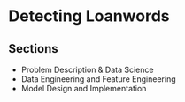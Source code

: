 Detecting Loanwords
=================

## Sections
* Problem Description & Data Science
* Data Engineering and Feature Engineering
* Model Design and Implementation
